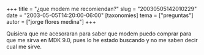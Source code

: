 +++
title = "¿que modem me recomiendan?"
slug = "20030505142010229"
date = "2003-05-05T14:20:00-06:00"
[taxonomies]
tema = ["preguntas"]
autor = ["jorge flores medina"]
+++

Quisiera que me acesoraran para saber que modem puedo comprar para que
me sirva en MDK 9.0, pues lo he estado buscando y no me saben decir cual
me sirve.
